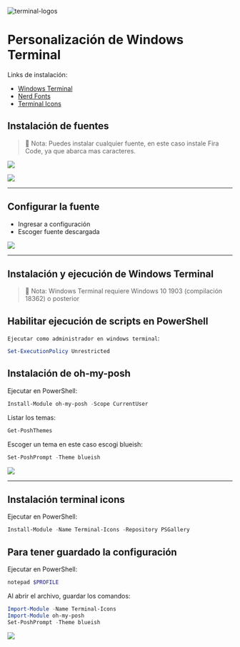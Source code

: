 ![terminal-logos](https://user-images.githubusercontent.com/48369326/115790869-4c852b00-a37c-11eb-97f1-f61972c7800c.png)

# Personalización de Windows Terminal

Links de instalación:

* [Windows Terminal](https://aka.ms/terminal)
* [Nerd Fonts](https://www.nerdfonts.com/font-downloads)
* [Terminal Icons](https://github.com/devblackops/Terminal-Icons)

## Instalación de fuentes

> 🔴 Nota: Puedes instalar cualquier fuente, en este caso instale Fira Code, ya que abarca mas caracteres.

![](https://i.ibb.co/0cSPLXL/firacode.png)

![](https://i.ibb.co/hfQc2sK/fonts.jpg)

---

## Configurar la fuente

* Ingresar a configuración
* Escoger fuente descargada

![](https://i.ibb.co/GMm3QG9/configuracionfuente.jpg)

---
## Instalación y ejecución de Windows Terminal

> 🔴 Nota: Windows Terminal requiere Windows 10 1903 (compilación 18362) o posterior

## Habilitar ejecución de scripts en PowerShell

`Ejecutar como administrador en windows terminal`:

```powershell
Set-ExecutionPolicy Unrestricted
```

## Instalación de oh-my-posh

Ejecutar en PowerShell:

```powershell
Install-Module oh-my-posh -Scope CurrentUser
```

Listar los temas:

```powershell
Get-PoshThemes
```

Escoger un tema en este caso escogi blueish:

```powershell
Set-PoshPrompt -Theme blueish
```
![](https://i.ibb.co/RzDBwqm/oh-my-posh.jpg)

---
## Instalación terminal icons

Ejecutar en PowerShell:

```powershell
Install-Module -Name Terminal-Icons -Repository PSGallery
```
## Para tener guardado la configuración

Ejecutar en PowerShell:

```powershell
notepad $PROFILE
```

Al abrir el archivo, guardar los comandos:

```powershell
Import-Module -Name Terminal-Icons
Import-Module oh-my-posh
Set-PoshPrompt -Theme blueish
```
![](https://i.ibb.co/2YjsY3F/note.jpg)